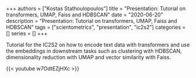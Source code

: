 +++
authors = ["Kostas Stathoulopoulos"]
title = "Presentation: Tutorial on transformers, UMAP, Faiss and HDBSCAN"
date = "2020-06-20"
description = "Presentation: Tutorial on transformers, UMAP, Faiss and HDBSCAN"
tags = ["scientometrics", "presentation", "ic2s2"]
categories = []
series = []
+++

Tutorial for the IC2S2 on how to encode text data with transformers and use the embeddings in downstream tasks such as clustering with HDBSCAN, dimensionality reduction with UMAP and vector similarity with Faiss.

{{< youtube w7OdtEZjHXc >}}
